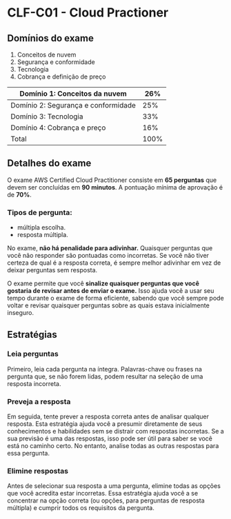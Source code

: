# CLF-C01 - Cloud Practioner

## Domínios do exame

1. Conceitos de nuvem
2. Segurança e conformidade
3. Tecnologia
4. Cobrança e definição de preço

| Domínio 1: Conceitos da nuvem       | 26%  |
| ----------------------------------- | ---- |
| Domínio 2: Segurança e conformidade | 25%  |
| Domínio 3: Tecnologia               | 33%  |
| Domínio 4: Cobrança e preço         | 16%  |
| Total                               | 100% |

## Detalhes do exame

O exame AWS Certified Cloud Practitioner consiste em **65 perguntas** que devem ser concluídas em **90 minutos**. A pontuação mínima de aprovação é de **70%**.

### Tipos de pergunta: 

- múltipla escolha.
- resposta múltipla.

No exame, **não há penalidade para adivinhar.** Quaisquer perguntas que você não responder são pontuadas como incorretas. Se você não tiver certeza de qual é a resposta correta, é sempre melhor adivinhar em vez de deixar perguntas sem resposta.

O exame permite que você **sinalize quaisquer perguntas que você gostaria de revisar antes de enviar o exame.** Isso ajuda você a usar seu tempo durante o exame de forma eficiente, sabendo que você sempre pode voltar e revisar quaisquer perguntas sobre as quais estava inicialmente inseguro.

## Estratégias

### Leia perguntas

Primeiro, leia cada pergunta na íntegra. Palavras-chave ou frases na pergunta que, se não forem lidas, podem resultar na seleção de uma resposta incorreta.

### Preveja a resposta

Em seguida, tente prever a resposta correta antes de analisar qualquer resposta. Esta estratégia ajuda você a presumir diretamente de seus conhecimentos e habilidades sem se distrair com respostas incorretas. Se a sua previsão é uma das respostas, isso pode ser útil para saber se você está no caminho certo. No entanto, analise todas as outras respostas para essa pergunta.

### Elimine respostas

Antes de selecionar sua resposta a uma pergunta, elimine todas as opções que você acredita estar incorretas. Essa estratégia ajuda você a se concentrar na opção correta (ou opções, para perguntas de resposta múltipla) e cumprir todos os requisitos da pergunta.